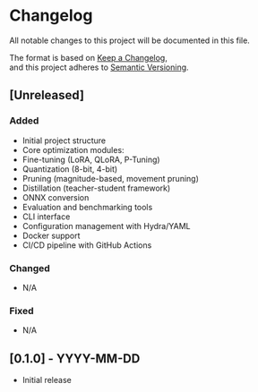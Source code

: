 # Changelog                                                                                                                                                                           
                                                                                                                                                                                    
All notable changes to this project will be documented in this file.                                                                                                                  
                                                                                                                                                                                    
The format is based on [Keep a Changelog](https://keepachangelog.com/en/1.0.0/),                                                                                                      
and this project adheres to [Semantic Versioning](https://semver.org/spec/v2.0.0.html).                                                                                               
                                                                                                                                                                                    
## [Unreleased]                                                                                                                                                                       
                                                                                                                                                                                    
### Added                                                                                                                                                                             
- Initial project structure                                                                                                                                                           
- Core optimization modules:                                                                                                                                                          
- Fine-tuning (LoRA, QLoRA, P-Tuning)                                                                                                                                               
- Quantization (8-bit, 4-bit)                                                                                                                                                       
- Pruning (magnitude-based, movement pruning)                                                                                                                                       
- Distillation (teacher-student framework)                                                                                                                                          
- ONNX conversion                                                                                                                                                                   
- Evaluation and benchmarking tools                                                                                                                                                   
- CLI interface                                                                                                                                                                       
- Configuration management with Hydra/YAML                                                                                                                                            
- Docker support                                                                                                                                                                      
- CI/CD pipeline with GitHub Actions                                                                                                                                                  
                                                                                                                                                                                    
### Changed                                                                                                                                                                           
- N/A                                                                                                                                                                                 
                                                                                                                                                                                    
### Fixed                                                                                                                                                                             
- N/A                                                                                                                                                                                 
                                                                                                                                                                                    
## [0.1.0] - YYYY-MM-DD                                                                                                                                                               
- Initial release   